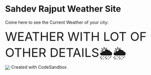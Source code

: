 # Sahdev Rajput Weather Site
Come here to see the Current Weather of your city:

<div style="font-size:40px">WEATHER WITH LOT OF OTHER DETAILS🌦️🌦️</div>
<img align="center" src="https://media3.giphy.com/media/3oEjHGZkrolm9UgvM4/200w.webp?cid=ecf05e478njc3qmry50y8jv69e0u05ec7zs1zhispwkw6yz7&ep=v1_gifs_search&rid=200w.webp&ct=g">
Created with CodeSandbox
